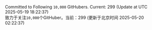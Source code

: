 Committed to Following `10,000` GitHubers. Current: <!-- FOLLOWING_COUNT -->299<!-- FOLLOWING_COUNT --> (Update at UTC <!-- LAST_UPDATED -->2025-05-19 18:22:37<!-- LAST_UPDATED -->)<br>
致力于关注`10,000`个GitHuber。当前：<!-- FOLLOWING_COUNT -->299<!-- FOLLOWING_COUNT --> (更新于北京时间 <!-- LAST_UPDATED_CST -->2025-05-20 02:22:37<!-- LAST_UPDATED_CST -->)
